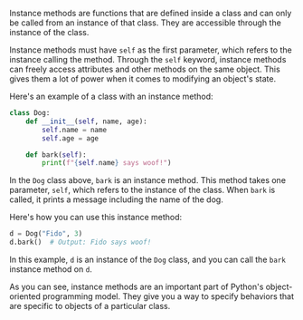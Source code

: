 Instance methods are functions that are defined inside a class and can only be called from an instance of that class. They are accessible through the instance of the class.

Instance methods must have `self` as the first parameter, which refers to the instance calling the method. Through the `self` keyword, instance methods can freely access attributes and other methods on the same object. This gives them a lot of power when it comes to modifying an object's state.

Here's an example of a class with an instance method:

```python
class Dog:
    def __init__(self, name, age):
        self.name = name
        self.age = age

    def bark(self):
        print(f"{self.name} says woof!")
```

In the `Dog` class above, `bark` is an instance method. This method takes one parameter, `self`, which refers to the instance of the class. When `bark` is called, it prints a message including the name of the dog.

Here's how you can use this instance method:

```python
d = Dog("Fido", 3)
d.bark()  # Output: Fido says woof!
```

In this example, `d` is an instance of the `Dog` class, and you can call the `bark` instance method on `d`.

As you can see, instance methods are an important part of Python's object-oriented programming model. They give you a way to specify behaviors that are specific to objects of a particular class.